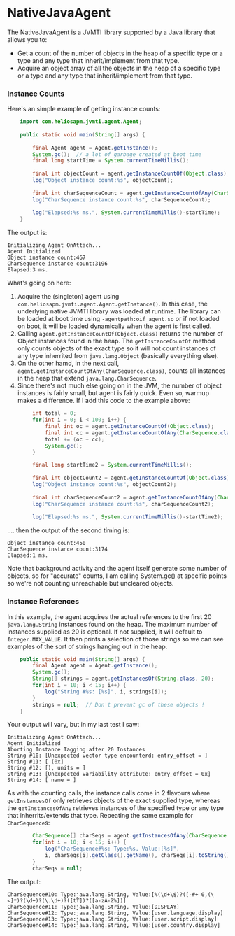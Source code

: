 # NativeJavaAgent
The NativeJavaAgent is a JVMTI library supported by a Java library that allows you to:
* Get a count of the number of objects in the heap of a specific type or a type and any type that inherit/implement from that type.
* Acquire an object array of all the objects in the heap of a specific type or a type and any type that inherit/implement from that type.

### Instance Counts

Here's an  simple example of getting instance counts:

```java
	import com.heliosapm.jvmti.agent.Agent;
    
    public static void main(String[] args) {
		
		final Agent agent = Agent.getInstance();
        System.gc();  // a lot of garbage created at boot time
		final long startTime = System.currentTimeMillis();
		
		final int objectCount = agent.getInstanceCountOf(Object.class);
		log("Object instance count:%s", objectCount);
		
		final int charSequenceCount = agent.getInstanceCountOfAny(CharSequence.class);
		log("CharSequence instance count:%s", charSequenceCount);
		
		log("Elapsed:%s ms.", System.currentTimeMillis()-startTime);
	}
```

The output is:

```
Initializing Agent OnAttach...
Agent Initialized
Object instance count:467
CharSequence instance count:3196
Elapsed:3 ms.
```

What's going on here:

1. Acquire the (singleton) agent using `com.heliosapm.jvmti.agent.Agent.getInstance()`. In this case, the underlying native JVMTI library was loaded at runtime. The library can be loaded at boot time using `-agentpath:oif_agent.so` or if not loaded on boot, it will be loaded dynamically when the agent is first called.
2. Calling `agent.getInstanceCountOf(Object.class)` returns the number of Object instances found in the heap. The `getInstanceCountOf` method only counts objects of the exact type so it will not count instances of any type inherrited from `java.lang.Object` (basically everything else).
3. On the other hamd, in the next call, `agent.getInstanceCountOfAny(CharSequence.class)`, counts all instances in the heap that extend `java.lang.CharSequence`.
4. Since there's not much else going on in the JVM, the number of object instances is fairly small, but agent is fairly quick. Even so, warmup makes a difference. If I add this code to the example above:

```java
		int total = 0;
		for(int i = 0; i < 100; i++) {
			final int oc = agent.getInstanceCountOf(Object.class);
			final int cc = agent.getInstanceCountOfAny(CharSequence.class);
			total += (oc + cc);
			System.gc();
		}

		final long startTime2 = System.currentTimeMillis();
		
		final int objectCount2 = agent.getInstanceCountOf(Object.class);
		log("Object instance count:%s", objectCount2);
		
		final int charSequenceCount2 = agent.getInstanceCountOfAny(CharSequence.class);
		log("CharSequence instance count:%s", charSequenceCount2);
		
		log("Elapsed:%s ms.", System.currentTimeMillis()-startTime2);

```

.... then the output of the second timing is:

```
Object instance count:450
CharSequence instance count:3174
Elapsed:1 ms.
```

Note that background activity and the agent itself generate some number of objects, so for "accurate" counts, I am calling System.gc() at specific points so we're not counting unreachable but uncleared objects.

### Instance References

In this example, the agent acquires the actual references to the first 20 `java.lang.String` instances found on the heap. The maximum number of instances supplied as 20 is optional. If not supplied, it will default to `Integer.MAX_VALUE`. It then prints a selection of those strings so we can see examples of the sort of strings hanging out in the heap.

```java
	public static void main(String[] args) {
		final Agent agent = Agent.getInstance();
		System.gc();
		String[] strings = agent.getInstancesOf(String.class, 20);
		for(int i = 10; i < 15; i++) {
			log("String #%s: [%s]", i, strings[i]);
		}
		strings = null;  // Don't prevent gc of these objects !
	}

```
Your output will vary, but in my last test I saw:

```
Initializing Agent OnAttach...
Agent Initialized
Aborting Instance Tagging after 20 Instances
String #10: [Unexpected vector type encounterd: entry_offset = ]
String #11: [ (0x]
String #12: [), units = ]
String #13: [Unexpected variability attribute: entry_offset = 0x]
String #14: [ name = ]
```

As with the counting calls, the instance calls come in 2 flavours where `getInstancesOf` only retrieves objects of the exact supplied type, whereas the `getInstancesOfAny` retrieves instances of the specified type or any type that inherrits/extends that type. Repeating the same example for `CharSequence`s:

```java
		CharSequence[] charSeqs = agent.getInstancesOfAny(CharSequence.class, 20);
		for(int i = 10; i < 15; i++) {
			log("CharSequence#%s: Type:%s, Value:[%s]", 
            i, charSeqs[i].getClass().getName(), charSeqs[i].toString());
		}
		charSeqs = null;
```

The output:

```
CharSequence#10: Type:java.lang.String, Value:[%(\d+\$)?([-#+ 0,(\<]*)?(\d+)?(\.\d+)?([tT])?([a-zA-Z%])]
CharSequence#11: Type:java.lang.String, Value:[DISPLAY]
CharSequence#12: Type:java.lang.String, Value:[user.language.display]
CharSequence#13: Type:java.lang.String, Value:[user.script.display]
CharSequence#14: Type:java.lang.String, Value:[user.country.display]
```

